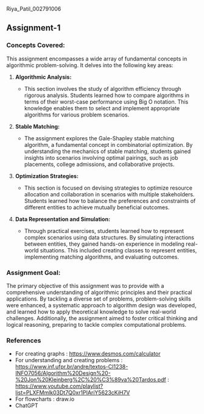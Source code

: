 Riya_Patil_002791006
## Assignment-1

### Concepts Covered:

This assignment encompasses a wide array of fundamental concepts in algorithmic problem-solving. It delves into the following key areas:

1. **Algorithmic Analysis:**
   - This section involves the study of algorithm efficiency through rigorous analysis. Students learned how to compare algorithms in terms of their worst-case performance using Big O notation. This knowledge enables them to select and implement appropriate algorithms for various problem scenarios.

2. **Stable Matching:**
   - The assignment explores the Gale-Shapley stable matching algorithm, a fundamental concept in combinatorial optimization. By understanding the mechanics of stable matching, students gained insights into scenarios involving optimal pairings, such as job placements, college admissions, and collaborative projects.

3. **Optimization Strategies:**
   - This section is focused on devising strategies to optimize resource allocation and collaboration in scenarios with multiple stakeholders. Students learned how to balance the preferences and constraints of different entities to achieve mutually beneficial outcomes.

4. **Data Representation and Simulation:**
   - Through practical exercises, students learned how to represent complex scenarios using data structures. By simulating interactions between entities, they gained hands-on experience in modeling real-world situations. This included creating classes to represent entities, implementing matching algorithms, and evaluating outcomes.

### Assignment Goal:

The primary objective of this assignment was to provide with a comprehensive understanding of algorithmic principles and their practical applications. By tackling a diverse set of problems, problem-solving skills were enhanced, a systematic approach to algorithm design was developed, and learned how to apply theoretical knowledge to solve real-world challenges.
Additionally, the assignment aimed to foster critical thinking and logical reasoning, preparing to tackle complex computational problems.

### References
- For creating graphs : https://www.desmos.com/calculator
- For understanding and creating problems : https://www.inf.ufpr.br/andre/textos-CI1238-INFO7056/Algorithm%20Design%20-%20Jon%20Kleinberg%2C%20%C3%89va%20Tardos.pdf
                                          : https://www.youtube.com/playlist?list=PLXFMmlk03Dt7Q0xr1PIAriY5623cKiH7V
- For flowcharts : draw.io
- ChatGPT